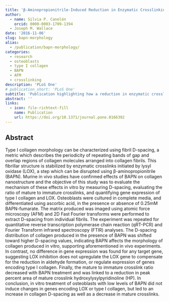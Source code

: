 ```yaml
---
title: 'β-Aminopropionitrile-Induced Reduction in Enzymatic Crosslinking Causes In Vitro Changes in Collagen Morphology and Molecular Composition'
author:
  - name: Silvia P. Canelón
    orcid: 0000-0003-1709-1394
  - Joseph M. Wallace
date: '2016-11-06'
slug: bapn-morphology
alias:
  - /publication/bapn-morphology/
categories:
  - research
  - osteoblasts
  - type I collagen
  - BAPN
  - AFM
  - crosslinking
description: 'PLoS One'
# publication_short: 'PLoS One'
subtitle: 'Publication highlighting how a reduction in enzymatic crosslinking alters type I collagen morphology through an increase in D-spacing.'
abstract: ''
links:
  - icon: file-richtext-fill
    name: Publication
    url: https://doi.org/10.1371/journal.pone.0166392
---
```


## Abstract

Type I collagen morphology can be characterized using fibril D-spacing, a metric which describes the periodicity of repeating bands of gap and overlap regions of collagen molecules arranged into collagen fibrils. This fibrillar structure is stabilized by enzymatic crosslinks initiated by lysyl oxidase (LOX), a step which can be disrupted using β-aminopropionitrile (BAPN). Murine in vivo studies have confirmed effects of BAPN on collagen nanostructure and the objective of this study was to evaluate the mechanism of these effects in vitro by measuring D-spacing, evaluating the ratio of mature to immature crosslinks, and quantifying gene expression of type I collagen and LOX. Osteoblasts were cultured in complete media, and differentiated using ascorbic acid, in the presence or absence of 0.25mM BAPN-fumarate. The matrix produced was imaged using atomic force microscopy (AFM) and 2D Fast Fourier transforms were performed to extract D-spacing from individual fibrils. The experiment was repeated for quantitative reverse transcription polymerase chain reaction (qRT-PCR) and Fourier Transform infrared spectroscopy (FTIR) analyses. The D-spacing distribution of collagen produced in the presence of BAPN was shifted toward higher D-spacing values, indicating BAPN affects the morphology of collagen produced in vitro, supporting aforementioned in vivo experiments. In contrast, no difference in gene expression was found for any target gene, suggesting LOX inhibition does not upregulate the LOX gene to compensate for the reduction in aldehyde formation, or regulate expression of genes encoding type I collagen. Finally, the mature to immature crosslink ratio decreased with BAPN treatment and was linked to a reduction in peak percent area of mature crosslink hydroxylysylpyridinoline (HP). In conclusion, in vitro treatment of osteoblasts with low levels of BAPN did not induce changes in genes encoding LOX or type I collagen, but led to an increase in collagen D-spacing as well as a decrease in mature crosslinks.
